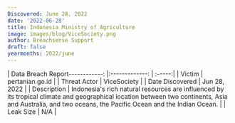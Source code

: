 ```yaml
---
Discovered: June 28, 2022
date: '2022-06-28'
title: Indonesia Ministry of Agriculture
image: images/blog/ViceSociety.png
author: Breachsense Support
draft: false
yearmonths: 2022/june
---
```


| Data Breach Report------------:     |:-------------:    | :-----:|
| Victim      | pertanian.go.id      | 
| Threat Actor      | ViceSociety      | 
| Date Discovered      | Jun 28, 2022      | 
| Description      | Indonesia's rich natural resources are influenced by its tropical climate and geographical location between two continents, Asia and Australia, and two oceans, the Pacific Ocean and the Indian Ocean.       | 
| Leak Size      | N/A      | 

